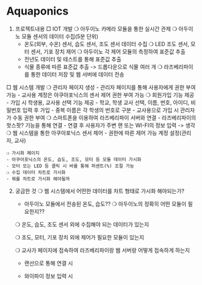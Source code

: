 # Aquaponics
1. 프로젝트내용
□ IOT 개발
    ❍ 아두이노 카메라 모듈을 통한 실시간 관제
    ❍ 아두이노 모듈 센서의 데이터 수집(5분 단위)
	- 온도(외부, 수온) 센서, 습도 센서, 조도 센서 데이터 수집
    ❍ LED 조도 센서, 모터 센서, 기포 장치 제어
    ❍ 아두이노 각 제어 모듈의 측정하여 표준값 추출
	- 전년도 데이터 및 테스트를 통해 표준값 추출
	- 식물 종류에 따른 표준값 추출 -> 드롭다운으로 식물 여러 개
    ❍ 라즈베리파이를 통한 데이터 저장 및 웹 서버에 데이터 전송

□ 웹 시스템 개발
    ❍ 관리자 페이지 생성
	- 관리자 페이지를 통해 사용자에게 권한 부여 가능
	- 교사용 계정은 아쿠아포닉스의 센서 제어 권한 부여 가능
    ❍ 회원가입 기능 제공
	- 가입 시 학생용, 교사용 선택 기능 제공
	- 학교, 학생 교사 선택, 이름, 번호, 아이디, 비밀번호 입력 후 가입
	- 중복 이름은 각 학생의 번호로 구분
	- 교사용으로 가입 시 관리자가 수동 권한 부여
    ❍ 스마트폰을 이용하여 라즈베리파이 서버와 연결
	- 라즈베리파이의 핫스팟? 기능을 통해 연결
	- 연결 후 사용자가 주변 랜 또는 WI-FI의 정보 입력 -> 생각
    ❍ 웹 시스템을 통한 아쿠아포닉스 센서 제어
	 - 권한에 따른 제어 가능 계정 설정(관리자, 교사)

    ❍ 가시화 페이지
	- 아쿠아포닉스의 온도, 습도, 조도, 모터 등 모듈 데이터 가시화
	- 모터 또는 LED 등 클릭 시 바를 통해 퍼센트(%) 조절 가능
    ❍ 수집 데이터 차트로 가시화
	- 뭐를 차트로 가시화 해야될까

2. 궁금한 것
    ❍ 웹 시스템에서 어떤한 데이터를 차트 형태로 가시화 해야되는가?
	- 아두이노 모듈에서 전송된 온도, 습도??
    ❍ 아두이노의 정확히 어떤 모듈이 필요한지??

    ❍ 온도, 습도, 조도 센서 외에 수집해야 되는 데이터가 있는지

    ❍ 조도, 모터, 기포 장치 외에 제어가 필요한 모듈이 있는지

    ❍  교사가 페이지에 접속하여 라즈베리파이랑 웹 서버랑 어떻게 접속하게 하는지
	- 랜선으로 통해 연결 시

	- 와이파이 정보 입력 시
